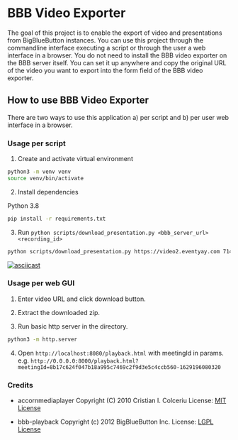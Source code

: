 # BBB Video Exporter
The goal of this project is to enable the export of video and presentations from BigBlueButton instances. You can use this project through the commandline interface executing a script or through the user a web interface in a browser. You do not need to install the BBB video exporter on the BBB server itself. You can set it up anywhere and copy the original URL of the video you want to export into the form field of  the BBB video exporter.

## How to use BBB Video Exporter

There are two ways to use this application a) per script and b) per user web interface in a browser.

### Usage per script

1. Create and activate virtual environment
```sh
python3 -m venv venv
source venv/bin/activate
```

2. Install dependencies

Python 3.8

```sh
pip install -r requirements.txt
```

3. Run `python scripts/download_presentation.py <bbb_server_url> <recording_id>`

```sh
python scripts/download_presentation.py https://video2.eventyay.com 7145654166c22082657db53281dde109b7b2735e-1615943110349
```

[![asciicast](https://asciinema.org/a/401693.svg)](https://asciinema.org/a/401693)


### Usage per web GUI

1. Enter video URL and click download button.

2. Extract the downloaded zip.

3. Run basic http server in the directory.
```sh
python3 -m http.server
```

4. Open `http://localhost:8080/playback.html` with meetingId in params. <br>
e.g. `http://0.0.0.0:8000/playback.html?meetingId=8b17c624f047b18a995c7469c2f9d3e5c4ccb560-1629196080320`


### Credits

* accornmediaplayer
  Copyright (C) 2010 Cristian I. Colceriu
  License: [MIT License](https://github.com/ghinda/acornmediaplayer/blob/gh-pages/MIT-LICENSE.txt)

* bbb-playback
  Copyright (c) 2012 BigBlueButton Inc.
  License: [LGPL License](https://github.com/bigbluebutton/bbb-playback/blob/develop/LICENSE)
